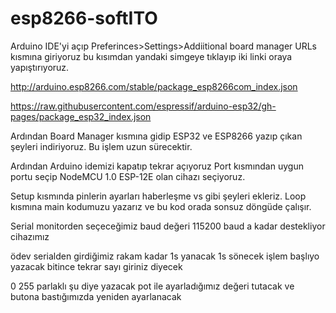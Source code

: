 # esp8266-softITO
Arduino IDE'yi açıp Preferinces>Settings>Addiitional board manager URLs kısmına giriyoruz
bu kısımdan yandaki simgeye tıklayıp iki linki oraya yapıştırıyoruz. 

http://arduino.esp8266.com/stable/package_esp8266com_index.json

https://raw.githubusercontent.com/espressif/arduino-esp32/gh-pages/package_esp32_index.json

Ardından Board Manager kısmına gidip ESP32 ve ESP8266 yazıp çıkan şeyleri indiriyoruz. 
Bu işlem uzun sürecektir. 

Ardından Arduino idemizi kapatıp tekrar açıyoruz Port kısmından uygun portu seçip
NodeMCU 1.0 ESP-12E olan cihazı seçiyoruz. 


Setup kısmında pinlerin ayarları haberleşme vs gibi şeyleri ekleriz.
Loop kısmına main kodumuzu yazarız ve bu kod orada sonsuz döngüde çalışır. 

Serial monitorden seçeceğimiz baud değeri
115200 baud a kadar destekliyor cihazımız

ödev
serialden girdiğimiz rakam kadar 1s yanacak 1s sönecek işlem başlıyo yazacak bitince tekrar sayı giriniz diyecek


0 255 parlaklı şu diye yazacak pot ile ayarladığımız değeri tutacak ve butona bastığımızda yeniden ayarlanacak

